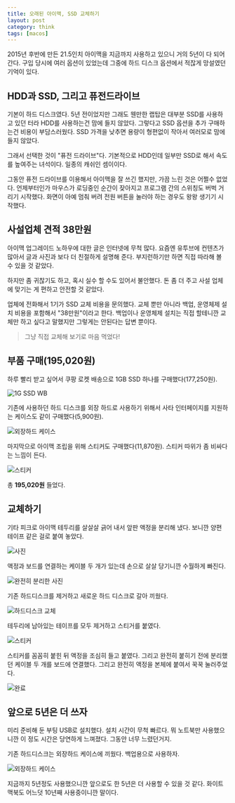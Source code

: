 ```yaml
---
title: 오래된 아이맥, SSD 교체하기
layout: post
category: think
tags: [macos]
---
```


2015년 후반에 만든 21.5인치 아이맥을 지금까지 사용하고 있으니 거의 5년이 다 되어간다.
구입 당시에 여러 옵션이 있었는데 그중에 하드 디스크 옵션에서 적잖게 망설였던 기억이 있다.

## HDD과 SSD, 그리고 퓨전드라이브

기본이 하드 디스크였다. 5년 전이었지만 그래도 웬만한 랩탑은 대부분 SSD를 사용하고 있던 터라 HDD를 사용하는건 맘에 들지 않았다.
그렇다고 SSD 옵션을 추가 구매하는건 비용이 부담스러웠다.
SSD 가격을 낮추면 용량이 형편없이 작아서 여러모로 맘에 들지 않았다.

그래서 선택한 것이 "퓨전 드라이브"다.
기본적으로 HDD인데 일부만 SSD로 해서 속도를 높여주는 녀석이다. 일종의 캐쉬인 셈이이다.

그동안 퓨전 드라이브를 이용해서 아이맥을 잘 쓰긴 했지만, 가끔 느린 것은 어쩔수 없었다.
언제부터인가 마우스가 로딩중인 순간이 잦아지고 프로그램 간의 스위칭도 버벅 거리기 시작했다.
화면이 아예 멈춰 버려 전원 버튼을 눌러야 하는 경우도 왕왕 생기기 시작했다.

## 사설업체 견적 38만원

아이맥 업그레이드 노하우에 대한 글은 인터넷에 무척 많다.
요즘엔 유투브에 컨텐츠가 많아서 글과 사진과 보다 더 친절하게 설명해 준다.
부지런하기만 하면 직접 따라해 볼 수 있을 것 같았다.

하지만 좀 귀찮기도 하고, 혹시 실수 할 수도 있어서 불안했다.
돈 좀 더 주고 사설 업체에 맞기는 게 편하고 안전할 것 같았다.

업체에 전화해서 1기가 SSD 교체 비용을 문의했다.
교체 뿐만 아니라 백업, 운영체제 설치 비용을 포함해서 "38만원"이라고 한다.
백업이나 운영체제 설치는 직접 할테니깐 교체만 하고 싶다고 말했지만 그렇게는 안된다는 답변 뿐이다.

> 그냥 직접 교체해 보기로 마음 먹었다!

## 부품 구매(195,020원)

하루 빨리 받고 싶어서 쿠팡 로켓 배송으로 1GB SSD 하나를 구매했다(177,250원).

![1G SSD WB](./imgs/wd_1tb_ssd.jpg)


기존에 사용하던 하드 디스크를 외장 하드로 사용하기 위해서 사타 인터페이지를 지원하는 케이스도 같이 구매했다(5,900원).

![외장하드 케이스](./imgs/hdd_case.jpg)

마지막으로 아이맥 조립을 위해 스티커도 구매했다(11,870원).
스티커 따위가 좀 비싸다는 느낌이 든다.

![스티커](./imgs/sticker.jpg)

총 **195,020원** 들었다.

## 교체하기

기타 피크로 아이맥 테두리를 살살살 긁어 내서 앞판 액정을 분리해 냈다.
보니깐 양편 테이프 같은 걸로 붙여 놓았다.

![사진](./imgs/1.jpg)

액정과 보드를 연결하는 케이블 두 개가 있는데 손으로 살살 당기니깐 수월하게 빠진다.

![완전히 분리한 사진](./imgs/2.jpg)

기존 하드디스크를 제거하고 새로운 하드 디스크로 갈아 끼웠다.

![하드디스크 교체](./imgs/3.jpg)

테두리에 남아있는 테이프를 모두 제거하고 스티거를 붙였다.

![스티커](./imgs/4.jpg)

스티커를 꼼꼼히 붙힌 뒤 액정을 조심히 들고 붙였다.
그리고 완전히 붙히기 전에 분리했던 케이블 두 개를 보드에 연결했다.
그리고 완전히 액정을 본체에 붙여서 꾹꾹 눌러주었다.

![완료](./imgs/5.jpg)

## 앞으로 5년은 더 쓰자

미리 준비해 둔 부팅 USB로 설치했다. 설치 시간이 무척 빠르다.
뭐 노트북만 사용했으니깐 이 정도 시간은 당연하게 느껴졌다. 그동안 너무 느렸던거지.

기존 하드디스크는 외장하드 케이스에 끼웠다. 백업용으로 사용하자.

![외장하드 케이스](./imgs/6.jpg)

지금까지 5년정도 사용했으니깐 앞으로도 한 5년은 더 사용할 수 있을 것 같다.
화이트 맥북도 어느덧 10년째 사용중이니깐 말이다.
